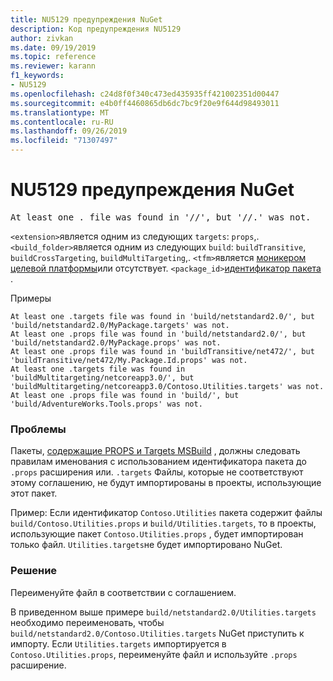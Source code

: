 ```yaml
---
title: NU5129 предупреждения NuGet
description: Код предупреждения NU5129
author: zivkan
ms.date: 09/19/2019
ms.topic: reference
ms.reviewer: karann
f1_keywords:
- NU5129
ms.openlocfilehash: c24d8f0f340c473ed435935ff421002351d00447
ms.sourcegitcommit: e4b0ff4460865db6dc7bc9f20e9f644d98493011
ms.translationtype: MT
ms.contentlocale: ru-RU
ms.lasthandoff: 09/26/2019
ms.locfileid: "71307497"
---
```

# <a name="nuget-warning-nu5129"></a>NU5129 предупреждения NuGet

<pre>At least one .<extension> file was found in '<build_folder>/<tfm>/', but '<build_folder>/<tfm>/<package_id>.<extension>' was not.</pre>

`<extension>`является одним из следующих `targets`: `props`,.
`<build_folder>`является одним из следующих `build`: `buildTransitive`, `buildCrossTargeting`, `buildMultiTargeting`,.
`<tfm>`является [моникером целевой платформы](../target-frameworks.md)или отсутствует.
`<package_id>`[идентификатор пакета](../nuspec.md#id) .

Примеры

```
At least one .targets file was found in 'build/netstandard2.0/', but 'build/netstandard2.0/MyPackage.targets' was not.
At least one .props file was found in 'build/netstandard2.0/', but 'build/netstandard2.0/MyPackage.props' was not.
At least one .props file was found in 'buildTransitive/net472/', but 'buildTransitive/net472/My.Package.Id.props' was not.
At least one .targets file was found in 'buildMultitargeting/netcoreapp3.0/', but 'buildMultitargeting/netcoreapp3.0/Contoso.Utilities.targets' was not.
At least one .props file was found in 'build/', but 'build/AdventureWorks.Tools.props' was not.
```

### <a name="issue"></a>Проблемы

Пакеты, [содержащие PROPS и Targets MSBuild](../../create-packages/creating-a-package.md#include-msbuild-props-and-targets-in-a-package) , должны следовать правилам именования с использованием идентификатора пакета до `.props` расширения или. `.targets` Файлы, которые не соответствуют этому соглашению, не будут импортированы в проекты, использующие этот пакет.

Пример: Если идентификатор `Contoso.Utilities` пакета содержит файлы `build/Contoso.Utilities.props` и `build/Utilities.targets`, то в проекты, использующие пакет `Contoso.Utilities.props` , будет импортирован только файл. `Utilities.targets`не будет импортировано NuGet.

### <a name="solution"></a>Решение

Переименуйте файл в соответствии с соглашением.

В приведенном выше примере `build/netstandard2.0/Utilities.targets` необходимо переименовать, чтобы `build/netstandard2.0/Contoso.Utilities.targets` NuGet приступить к импорту. Если `Utilities.targets` импортируется в `Contoso.Utilities.props`, переименуйте файл и используйте `.props` расширение.
